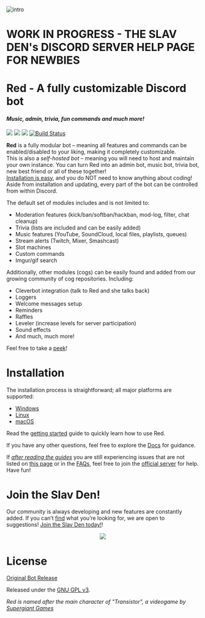 ![intro](https://orig09.deviantart.net/f531/f/2013/021/5/a/miku_welcome_sign__free_to_use__by_pinkbunnii-d5s9380.gif)
# WORK IN PROGRESS - THE SLAV DEN's DISCORD SERVER HELP PAGE FOR NEWBIES
# Red - A fully customizable Discord bot
#### *Music, admin, trivia, fun commands and much more!*
[<img src="https://img.shields.io/badge/Support-Red!-orange.svg">](https://www.patreon.com/Red_Devs)  [<img src="https://img.shields.io/badge/discord-py-blue.svg">](https://github.com/Rapptz/discord.py) [<img src="https://discordapp.com/api/guilds/455274096608149527/widget.png?style=shield">](https://discord.gg/spZAzUZ) [![Build Status](https://api.travis-ci.org/Cog-Creators/Red-DiscordBot.svg?branch=develop)](https://travis-ci.org/Cog-Creators/Red-DiscordBot)

**Red** is a fully modular bot – meaning all features and commands can be enabled/disabled to your liking, making it completely customizable.  
This is also a *self-hosted bot* – meaning you will need to host and maintain your own instance. You can turn Red into an admin bot, music bot, trivia bot, new best friend or all of these together!  
[Installation is easy](https://twentysix26.github.io/Red-Docs/), and you do NOT need to know anything about coding! Aside from installation and updating, every part of the bot can be controlled from within Discord.

The default set of modules includes and is not limited to:
* Moderation features (kick/ban/softban/hackban, mod-log, filter, chat cleanup)
* Trivia (lists are included and can be easily added)
* Music features (YouTube, SoundCloud, local files, playlists, queues)
* Stream alerts (Twitch, Mixer, Smashcast)
* Slot machines
* Custom commands
* Imgur/gif search

Additionally, other modules (cogs) can be easily found and added from our growing community of cog repositories. Including:
* Cleverbot integration (talk to Red and she talks back)
* Loggers
* Welcome messages setup
* Reminders
* Raffles
* Leveler (increase levels for server participation)
* Sound effects
* And much, much more!

Feel free to take a [peek](https://cogs.red/)!

# Installation

The installation process is straightforward; all major platforms are supported: 
* [Windows](https://twentysix26.github.io/Red-Docs/red_install_windows/)
* [Linux](https://twentysix26.github.io/Red-Docs/red_install_linux/)
* [macOS](https://twentysix26.github.io/Red-Docs/red_install_mac/)

Read the [getting started](https://twentysix26.github.io/Red-Docs/red_getting_started/) guide to quickly learn how to use Red.  

If you have any other questions, feel free to explore the [Docs](https://twentysix26.github.io/Red-Docs/) for guidance.

If [*after reading the guides*](https://twentysix26.github.io/Red-Docs/) you are still experiencing issues that are not listed on [this page](https://twentysix26.github.io/Red-Docs/red_guide_troubleshooting/) or in the [FAQs](https://twentysix26.github.io/Red-Docs/red_faq/), feel free to join the [official server](https://discord.gg/red) for help.  
Have fun!

# Join the Slav Den!

Our community is always developing and new features are constantly added. If you can’t [find](https://cogs.red/) what you’re looking for, we are open to suggestions! [Join the Slav Den today!](https://discord.gg/spZAzUZ)!





[<center><img src="https://discordapp.com/api/guilds/455274096608149527/widget.png?style=banner4"></center>](https://discord.gg/spZAzUZ) 

# License

[Original Bot Release](https://github.com/Cog-Creators/Red-DiscordBot)

Released under the [GNU GPL v3](LICENSE).

*Red is named after the main character of "Transistor", a videogame by [Supergiant Games](https://www.supergiantgames.com/games/transistor/)*

